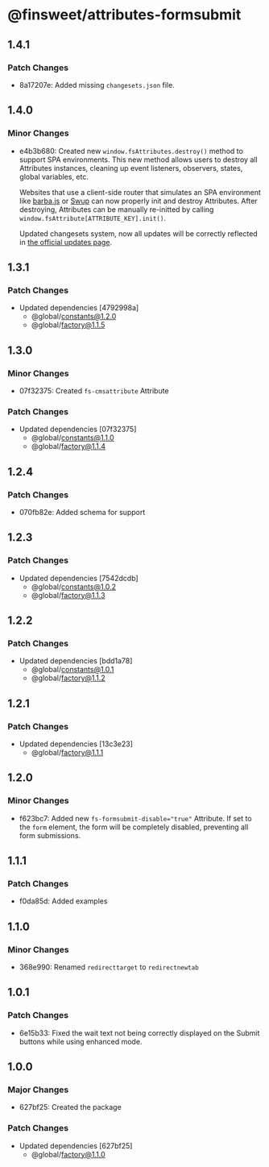 # @finsweet/attributes-formsubmit

## 1.4.1

### Patch Changes

- 8a17207e: Added missing `changesets.json` file.

## 1.4.0

### Minor Changes

- e4b3b680: Created new `window.fsAttributes.destroy()` method to support SPA environments.
  This new method allows users to destroy all Attributes instances, cleaning up event listeners, observers, states, global variables, etc.

  Websites that use a client-side router that simulates an SPA environment like [barba.js](https://barba.js.org/) or [Swup](https://swup.js.org/) can now properly init and destroy Attributes.
  After destroying, Attributes can be manually re-initted by calling `window.fsAttribute[ATTRIBUTE_KEY].init()`.

  Updated changesets system, now all updates will be correctly reflected in [the official updates page](https://www.finsweet.com/attributes/updates).

## 1.3.1

### Patch Changes

- Updated dependencies [4792998a]
  - @global/constants@1.2.0
  - @global/factory@1.1.5

## 1.3.0

### Minor Changes

- 07f32375: Created `fs-cmsattribute` Attribute

### Patch Changes

- Updated dependencies [07f32375]
  - @global/constants@1.1.0
  - @global/factory@1.1.4

## 1.2.4

### Patch Changes

- 070fb82e: Added schema for support

## 1.2.3

### Patch Changes

- Updated dependencies [7542dcdb]
  - @global/constants@1.0.2
  - @global/factory@1.1.3

## 1.2.2

### Patch Changes

- Updated dependencies [bdd1a78]
  - @global/constants@1.0.1
  - @global/factory@1.1.2

## 1.2.1

### Patch Changes

- Updated dependencies [13c3e23]
  - @global/factory@1.1.1

## 1.2.0

### Minor Changes

- f623bc7: Added new `fs-formsubmit-disable="true"` Attribute.
  If set to the `form` element, the form will be completely disabled, preventing all form submissions.

## 1.1.1

### Patch Changes

- f0da85d: Added examples

## 1.1.0

### Minor Changes

- 368e990: Renamed `redirecttarget` to `redirectnewtab`

## 1.0.1

### Patch Changes

- 6e15b33: Fixed the wait text not being correctly displayed on the Submit buttons while using enhanced mode.

## 1.0.0

### Major Changes

- 627bf25: Created the package

### Patch Changes

- Updated dependencies [627bf25]
  - @global/factory@1.1.0
